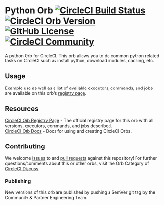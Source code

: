 # Python Orb [![CircleCI Build Status](https://circleci.com/gh/CircleCI-Public/python-orb.svg?style=shield "CircleCI Build Status")](https://circleci.com/gh/CircleCI-Public/python-orb) [![CircleCI Orb Version](https://img.shields.io/badge/endpoint.svg?url=https://badges.circleci.io/orb/circleci/python)][reg-page] [![GitHub License](https://img.shields.io/badge/license-MIT-lightgrey.svg)](https://raw.githubusercontent.com/CircleCI-Public/python-orb/master/LICENSE) [![CircleCI Community](https://img.shields.io/badge/community-CircleCI%20Discuss-343434.svg)](https://discuss.circleci.com/c/ecosystem/orbs)

A python Orb for CircleCI.
This orb allows you to do common python related tasks on CircleCI such as install python, download modules, caching, etc.


## Usage

Example use as well as a list of available executors, commands, and jobs are available on this orb's [registry page][reg-page].


## Resources

[CircleCI Orb Registry Page][reg-page] - The official registry page for this orb with all versions, executors, commands, and jobs described.  
[CircleCI Orb Docs](https://circleci.com/docs/2.0/orb-intro/#section=configuration) - Docs for using and creating CircleCI Orbs.  


## Contributing
We welcome [issues](https://github.com/CircleCI-Public/python-orb/issues) to and [pull requests](https://github.com/CircleCI-Public/python-orb/pulls) against this repository!
For further questions/comments about this or other orbs, visit the Orb Category of [CircleCI Discuss](https://discuss.circleci.com/c/orbs).

### Publishing

New versions of this orb are published by pushing a SemVer git tag by the Community & Partner Engineering Team.



[reg-page]: https://circleci.com/orbs/registry/orb/circleci/python
